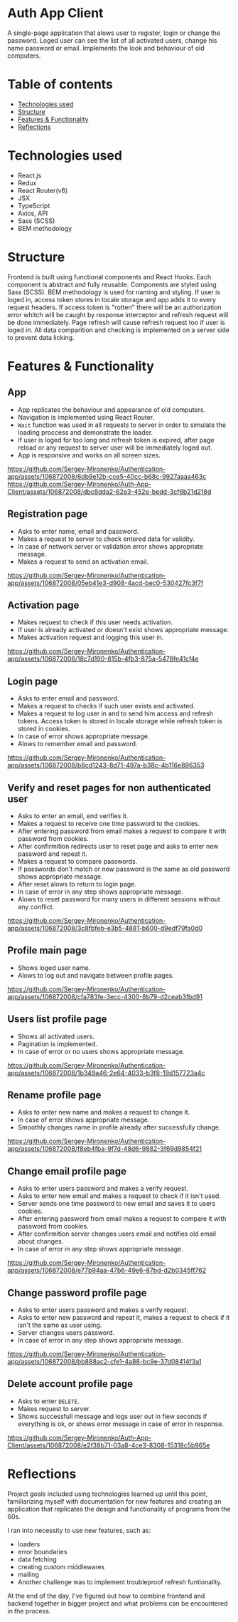 # Auth App Client
A single-page application that alows user to register, login or change the password. Loged user can see the list of all activated users, change his name password or email. Implements the look and behaviour of old computers.

# Table of contents
- [Technologies used](#technologies-used)
- [Structure](#structure)
- [Features & Functionality](#features--functionality)
- [Reflections](#reflections)

# Technologies used
- React.js
- Redux
- React Router(v6)
- JSX
- TypeScript
- Axios, API
- Sass (SCSS)
- BEM methodology

# Structure
Frontend is built using functional components and React Hooks. Each component is abstract and fully reusable. Components are styled using Sass (SCSS). BEM methodology is used for naming and styling.
If user is loged in, access token stores in locale storage and app adds it to every request headers. If access token is "rotten" there will be an authorization error whitch will be caught by response interceptor and refresh request will be done immediately. Page refresh will cause refresh request too if user is loged in.
All data comparition and checking is implemented on a server side to prevent data licking.

# Features & Functionality

## App 
- App replicates the behaviour and appearance of old computers.
- Navigation is implemented using React Router.
- `Wait` function was used in all requests to server in order to simulate the loading proccess and demonstrate the loader.
- If user is loged for too long and refresh token is expired, after page reload or any request to server user will be immediately loged out.
- App is responsive and works on all screen sizes.

https://github.com/Sergey-Mironenko/Authentication-app/assets/106872008/6db9e12b-cce5-40cc-b68c-9927aaaa463c
https://github.com/Sergey-Mironenko/Auth-App-Client/assets/106872008/dbc8dda2-62e3-452e-bedd-3cf6b21d218d

## Registration page
- Asks to enter name, email and password.
- Makes a request to server to check entered data for validity.
- In case of network server or validation error shows appropriate message.
- Makes a request to send an activation email.

https://github.com/Sergey-Mironenko/Authentication-app/assets/106872008/05eb41e3-d908-4acd-bec0-530427fc3f7f

## Activation page
- Makes request to check if this user needs activation.
- If user is already activated or doesn't exist shows appropriate message.
- Makes activation request and logging this user in.

https://github.com/Sergey-Mironenko/Authentication-app/assets/106872008/18c7d190-815b-4fb3-875a-5478fe41cf4e

## Login page
- Asks to enter email and password.
- Makes a request to checks if such user exists and activated.
- Makes a request to log user in and to send him access and refresh tokens. Access token is stored in locale storage while refresh token is stored in cookies.
- In case of error shows appropriate message.
- Alows to remember email and password.

https://github.com/Sergey-Mironenko/Authentication-app/assets/106872008/b8cd1243-8d71-497a-b38c-4b116e896353

## Verify and reset pages for non authenticated user
- Asks to enter an email, end verifies it.
- Makes a request to receive one time password to the cookies.
- After entering password from email makes a request to compare it with password from cookies.
- After confirmition redirects user to reset page and asks to enter new password and repeat it.
- Makes a request to compare passwords.
- If passwords don't match or new password is the same as old password shows appropriate message.
- After reset alows to return to login page.
- In case of error in any step shows appropriate message.
- Alows to reset password for many users in different sessions without any conflict.

https://github.com/Sergey-Mironenko/Authentication-app/assets/106872008/3c8fbfeb-e3b5-4881-b600-d9edf79fa0d0

## Profile main page
- Shows loged user name.
- Alows to log out and navigate between profile pages.

https://github.com/Sergey-Mironenko/Authentication-app/assets/106872008/cfa783fe-3ecc-4300-8b79-d2ceab3fbd91

## Users list profile page
- Shows all activated users.
- Pagination is implemented.
- In case of error or no users shows appropriate message.

https://github.com/Sergey-Mironenko/Authentication-app/assets/106872008/1b349a46-2e64-4033-b3f8-19d157723a4c

## Rename profile page
- Asks to enter new name and makes a request to change it.
- In case of error shows appropriate message.
- Smoothly changes name in profile already after successfully change.

https://github.com/Sergey-Mironenko/Authentication-app/assets/106872008/f8eb4fba-9f7d-48d6-9882-3f69d9854f21

## Change email profile page
- Asks to enter users password and makes a verify request.
- Asks to enter new email and makes a request to check if it isn't used.
- Server sends one time password to new email and saves it to users cookies.
- After entering password from email makes a request to compare it with password from cookies.
- After confirmition server changes users email and notifies old email about changes.
- In case of error in any step shows appropriate message.

https://github.com/Sergey-Mironenko/Authentication-app/assets/106872008/e77b94aa-47b6-49e6-87bd-d2b0345ff762

## Change password profile page
- Asks to enter users password and makes a verify request.
- Asks to enter new password and repeat it, makes a request to check if it isn't the same as user using.
- Server changes users password.
- In case of error in any step shows appropriate message.

https://github.com/Sergey-Mironenko/Authentication-app/assets/106872008/bb888ac2-cfe1-4a88-bc9e-37d08414f3a1

## Delete account profile page
- Asks to enter `DELETE`.
- Makes request to server.
- Shows successfull message and logs user out in fiew seconds if everything is ok, or shows error message in case of error in response.

https://github.com/Sergey-Mironenko/Auth-App-Client/assets/106872008/e2f38b71-03a8-4ce3-8308-15318c5b965e

# Reflections
Project goals included using technologies learned up until this point, familiarizing myself with documentation for new features and creating an application that replicates the design and functionality of programs from the 60s.

I ran into necessity to use new features, such as:
 - loaders
 - error boundaries
 - data fetching
 - creating custom middlewares
 - mailing
 - Another challenge was to implement troubleproof refresh funtionality.

 At the end of the day, I've figured out how to combine frontend and backend together in bigger project and what problems can be encountered in the process.
